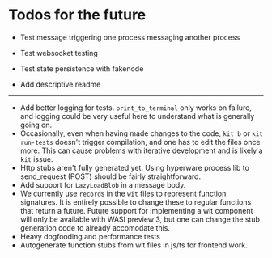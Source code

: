 # Todos for the future

- Test message triggering one process messaging another process
- Test websocket testing
- Test state persistence with fakenode

- Add descriptive readme

---

- Add better logging for tests. `print_to_terminal` only works on failure, and logging could be very useful here to understand what is generally going on.
- Occasionally, even when having made changes to the code, `kit b` or `kit run-tests` doesn't trigger compilation, and one has to edit the files once more. This can cause problems with iterative development and is likely a `kit` issue.
- Http stubs aren't fully generated yet. Using hyperware process lib to send_request (POST) should be fairly straightforward.
- Add support for `LazyLoadBlob` in a message body.
- We currently use `record`s in the `wit` files to represent function signatures. It is entirely possible to change these to regular functions that return a future. Future support for implementing a wit component will only be available with WASI preview 3, but one can change the stub generation code to already accomodate this.
- Heavy dogfooding and performance tests
- Autogenerate function stubs from wit files in js/ts for frontend work.

